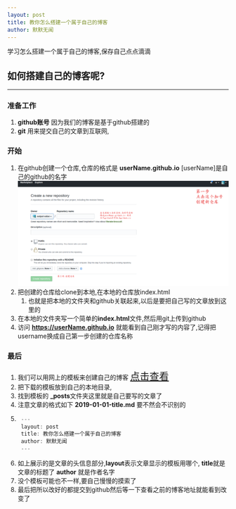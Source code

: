 ```yaml
---
layout: post
title: 教你怎么搭建一个属于自己的博客
author: 默默无闻
---
```


学习怎么搭建一个属于自己的博客,保存自己点点滴滴

## 如何搭建自己的博客呢? 
-----

### 准备工作

1. **github账号** 因为我们的博客是基于github搭建的
2. **git** 用来提交自己的文章到互联网,

### 开始

1. 在github创建一个仓库,仓库的格式是 **userName.github.io** [userName]是自己的github的名字
   <img src="../images/step1.png" width="500" hegiht="313"  />
2. 把创建的仓库给clone到本地,在本地的仓库放index.html
    1. 也就是把本地的文件夹和github关联起来,以后是要把自己写的文章放到这里的
3. 在本地的文件夹写一个简单的**index.html**文件,然后用git上传到github
4. 访问 **https://userName.github.io** 就能看到自己刚才写的内容了,记得把username换成自己第一步创建的仓库名称


### 最后

1. 我们可以用网上的模板来创建自己的博客 <a href="http://jekyllthemes.org/" style="font-size:22px">点击查看</a>
2. 把下载的模板放到自己的本地目录,
3. 找到模板的 **_posts**文件夹这里就是自己要写的文章了
4. 注意文章的格式如下 **2019-01-01-title.md**  要不然会不识别的
5. ```java
    ---
    layout: post
    title: 教你怎么搭建一个属于自己的博客
    author: 默默无闻
    ---
6. 如上展示的是文章的头信息部分,**layout**表示文章显示的模板用哪个, **title**就是文章的标题了 **author** 就是作者名字
7. 没个模板可能也不一样,要自己慢慢的摸索了
8. 最后把所以改好的都提交到github然后等一下查看之前的博客地址就能看到改变了